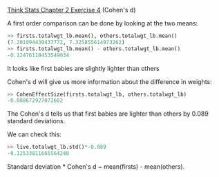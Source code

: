 [Think Stats Chapter 2 Exercise 4](http://greenteapress.com/thinkstats2/html/thinkstats2003.html#toc24) (Cohen's d)

A first order comparison can be done by looking at the two means:
```python
>> firsts.totalwgt_lb.mean(), others.totalwgt_lb.mean()
(7.201094430437772, 7.325855614973262)
>> firsts.totalwgt_lb.mean() - others.totalwgt_lb.mean()
-0.12476118453549034
```
It looks like first babies are slightly lighter than others

Cohen's d will give us more information about the difference in weights:
```python
>> CohenEffectSize(firsts.totalwgt_lb, others.totalwgt_lb)
-0.088672927072602
```
The Cohen's d tells us that first babies are lighter than others by 0.089 standard deviations.

We can check this:
```python
>> live.totalwgt_lb.std()*-0.089
-0.12533811665564248
```
Standard deviation * Cohen's d ~ mean(firsts) - mean(others).
